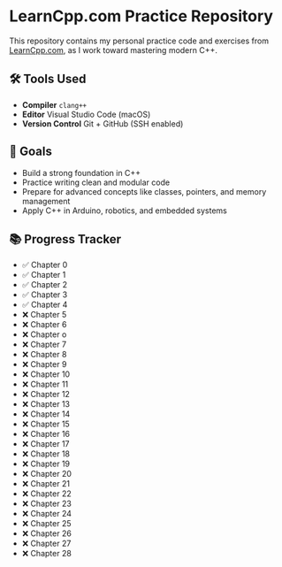 # LearnCpp.com Practice Repository

This repository contains my personal practice code and exercises from [LearnCpp.com](https://www.learncpp.com/), as I work toward mastering modern C++.

## 🛠️ Tools Used

- **Compiler** `clang++`
- **Editor** Visual Studio Code (macOS)
- **Version Control** Git + GitHub (SSH enabled)

## 🎯 Goals

- Build a strong foundation in C++
- Practice writing clean and modular code
- Prepare for advanced concepts like classes, pointers, and memory management
- Apply C++ in Arduino, robotics, and embedded systems

## 📚 Progress Tracker

- ✅ Chapter 0
- ✅ Chapter 1
- ✅ Chapter 2
- ✅ Chapter 3
- ✅ Chapter 4
- ❌ Chapter 5
- ❌ Chapter 6
- ❌ Chapter o
- ❌ Chapter 7
- ❌ Chapter 8
- ❌ Chapter 9
- ❌ Chapter 10
- ❌ Chapter 11
- ❌ Chapter 12
- ❌ Chapter 13
- ❌ Chapter 14
- ❌ Chapter 15
- ❌ Chapter 16
- ❌ Chapter 17
- ❌ Chapter 18
- ❌ Chapter 19
- ❌ Chapter 20
- ❌ Chapter 21
- ❌ Chapter 22
- ❌ Chapter 23
- ❌ Chapter 24
- ❌ Chapter 25
- ❌ Chapter 26
- ❌ Chapter 27
- ❌ Chapter 28
